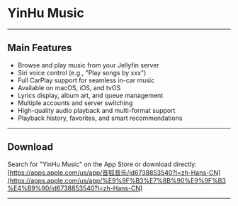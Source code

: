 # YinHu Music


---

## Main Features

- Browse and play music from your Jellyfin server
- Siri voice control (e.g., "Play songs by xxx")
- Full CarPlay support for seamless in-car music
- Available on macOS, iOS, and tvOS
- Lyrics display, album art, and queue management
- Multiple accounts and server switching
- High-quality audio playback and multi-format support
- Playback history, favorites, and smart recommendations

---

## Download

Search for "YinHu Music" on the App Store or download directly:  
[https://apps.apple.com/us/app/音狐音乐/id6738853540?l=zh-Hans-CN](https://apps.apple.com/us/app/%E9%9F%B3%E7%8B%90%E9%9F%B3%E4%B9%90/id6738853540?l=zh-Hans-CN)

---

